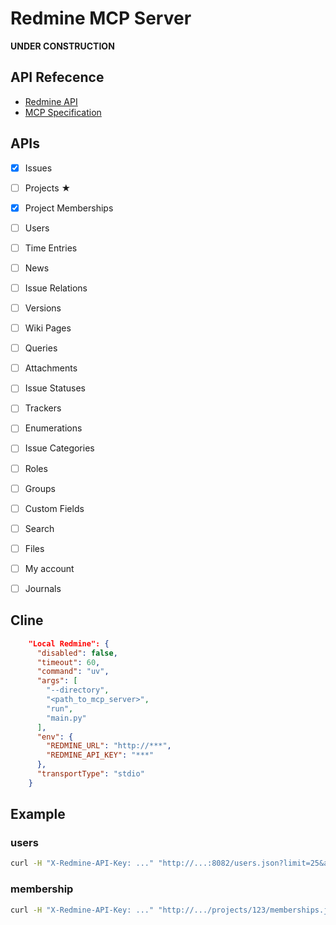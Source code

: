 # Redmine MCP Server

**UNDER CONSTRUCTION**

## API Refecence
- [Redmine API](https://www.redmine.org/projects/redmine/wiki/Rest_api)
- [MCP Specification](https://modelcontextprotocol.io/specification/2025-03-26)

## APIs

- [x] Issues
- [ ] Projects ★
- [x] Project Memberships
- [ ] Users
- [ ] Time Entries
- [ ] News
- [ ] Issue Relations
- [ ] Versions
- [ ] Wiki Pages
- [ ] Queries
- [ ] Attachments
- [ ] Issue Statuses
- [ ] Trackers
- [ ] Enumerations
- [ ] Issue Categories
- [ ] Roles
- [ ] Groups
- [ ] Custom Fields
- [ ] Search
- [ ] Files
- [ ] My account
- [ ] Journals



## Cline

```json
    "Local Redmine": {
      "disabled": false,
      "timeout": 60,
      "command": "uv",
      "args": [
        "--directory",
        "<path_to_mcp_server>",
        "run",
        "main.py"
      ],
      "env": {
        "REDMINE_URL": "http://***",
        "REDMINE_API_KEY": "***"
      },
      "transportType": "stdio"
    }
```

## Example

### users

```sh
curl -H "X-Redmine-API-Key: ..." "http://...:8082/users.json?limit=25&amp;offset=0"
```

### membership
```sh
curl -H "X-Redmine-API-Key: ..." "http://.../projects/123/memberships.json?limit=25&amp;offset=0"
```
